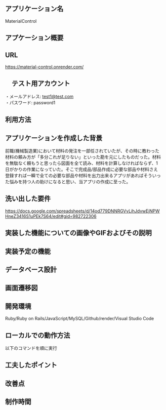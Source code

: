 ## アプリケーション名
MaterialControl

## アプケーション概要

## URL
https://material-control.onrender.com/

## 　テスト用アカウント
・メールアドレス: test1@test.com  
・パスワード: password1

## 利用方法

## アプリケーションを作成した背景
前職(機械製造業)において材料の発注を一部任されていたが、その時に教わった材料の頼み方が「多分これが足りない」といった勘を元にしたものだった。材料を無駄なく頼もうと思ったら図面を全て読み、材料を計算しなければならず、1日がかりの作業になっていた。そこで完成品/部品作成に必要な部品や材料さえ登録すれば一瞬で全ての必要な部品や材料を出力出来るアプリがあればそういった悩みを持つ人の助けになると思い、当アプリの作成に至った。

## 洗い出した要件
https://docs.google.com/spreadsheets/d/14od779DNNRGVvLihJdvwEjNPWHneZ3416S1uPEk7S64/edit#gid=982722306

## 実装した機能についての画像やGIFおよびその説明

## 実装予定の機能

## データベース設計

## 画面遷移図

## 開発環境
Ruby/Ruby on Rails/JavaScript/MySQL/Github/render/Visual Studio Code

## ローカルでの動作方法
以下のコマンドを順に実行  


## 工夫したポイント

## 改善点

## 制作時間